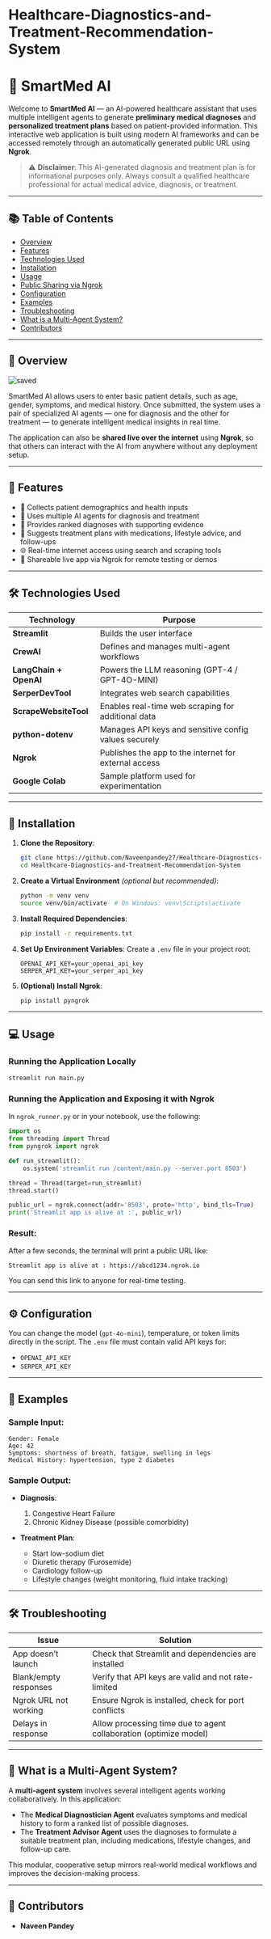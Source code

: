 # Healthcare-Diagnostics-and-Treatment-Recommendation-System

# 🧠 SmartMed AI

Welcome to **SmartMed AI** — an AI-powered healthcare assistant that uses multiple intelligent agents to generate **preliminary medical diagnoses** and **personalized treatment plans** based on patient-provided information. This interactive web application is built using modern AI frameworks and can be accessed remotely through an automatically generated public URL using **Ngrok**.

> ⚠️ **Disclaimer**: This AI-generated diagnosis and treatment plan is for informational purposes only. Always consult a qualified healthcare professional for actual medical advice, diagnosis, or treatment.

---

## 📚 Table of Contents

* [Overview](#overview)
* [Features](#features)
* [Technologies Used](#technologies-used)
* [Installation](#installation)
* [Usage](#usage)
* [Public Sharing via Ngrok](#public-sharing-via-ngrok)
* [Configuration](#configuration)
* [Examples](#examples)
* [Troubleshooting](#troubleshooting)
* [What is a Multi-Agent System?](#what-is-a-multi-agent-system)
* [Contributors](#contributors)

---

## 🌟 Overview

![saved](https://github.com/user-attachments/assets/55f4a3ac-5ad5-4082-990c-429459505535)

SmartMed AI allows users to enter basic patient details, such as age, gender, symptoms, and medical history. Once submitted, the system uses a pair of specialized AI agents — one for diagnosis and the other for treatment — to generate intelligent medical insights in real time.

The application can also be **shared live over the internet** using **Ngrok**, so that others can interact with the AI from anywhere without any deployment setup.

---

## 🚀 Features

* 👤 Collects patient demographics and health inputs
* 🧠 Uses multiple AI agents for diagnosis and treatment
* 📄 Provides ranked diagnoses with supporting evidence
* 💊 Suggests treatment plans with medications, lifestyle advice, and follow-ups
* 🌐 Real-time internet access using search and scraping tools
* 🔗 Shareable live app via Ngrok for remote testing or demos

---

## 🛠 Technologies Used

| Technology             | Purpose                                               |
| ---------------------- | ----------------------------------------------------- |
| **Streamlit**          | Builds the user interface                             |
| **CrewAI**             | Defines and manages multi-agent workflows             |
| **LangChain + OpenAI** | Powers the LLM reasoning (GPT-4 / GPT-4O-MINI)        |
| **SerperDevTool**      | Integrates web search capabilities                    |
| **ScrapeWebsiteTool**  | Enables real-time web scraping for additional data    |
| **python-dotenv**      | Manages API keys and sensitive config values securely |
| **Ngrok**              | Publishes the app to the internet for external access |
| **Google Colab**       | Sample platform used for experimentation              |

---

## 🧩 Installation

1. **Clone the Repository**:

   ```bash
   git clone https://github.com/Naveenpandey27/Healthcare-Diagnostics-and-Treatment-Recommendation-System.git
   cd Healthcare-Diagnostics-and-Treatment-Recommendation-System
   ```

2. **Create a Virtual Environment** *(optional but recommended)*:

   ```bash
   python -m venv venv
   source venv/bin/activate  # On Windows: venv\Scripts\activate
   ```

3. **Install Required Dependencies**:

   ```bash
   pip install -r requirements.txt
   ```

4. **Set Up Environment Variables**:
   Create a `.env` file in your project root:

   ```env
   OPENAI_API_KEY=your_openai_api_key
   SERPER_API_KEY=your_serper_api_key
   ```

5. **(Optional) Install Ngrok**:

   ```bash
   pip install pyngrok
   ```

---

## 💻 Usage

### Running the Application Locally

```bash
streamlit run main.py
```

### Running the Application and Exposing it with Ngrok

In `ngrok_runner.py` or in your notebook, use the following:

```python
import os
from threading import Thread
from pyngrok import ngrok

def run_streamlit():
    os.system('streamlit run /content/main.py --server.port 8503')

thread = Thread(target=run_streamlit)
thread.start()

public_url = ngrok.connect(addr='8503', proto='http', bind_tls=True)
print('Streamlit app is alive at :', public_url)
```

### Result:

After a few seconds, the terminal will print a public URL like:

```
Streamlit app is alive at : https://abcd1234.ngrok.io
```

You can send this link to anyone for real-time testing.

---

## ⚙️ Configuration

You can change the model (`gpt-4o-mini`), temperature, or token limits directly in the script. The `.env` file must contain valid API keys for:

* `OPENAI_API_KEY`
* `SERPER_API_KEY`

---

## 🧪 Examples

### Sample Input:

```
Gender: Female
Age: 42
Symptoms: shortness of breath, fatigue, swelling in legs
Medical History: hypertension, type 2 diabetes
```

### Sample Output:

* **Diagnosis**:

  1. Congestive Heart Failure
  2. Chronic Kidney Disease (possible comorbidity)

* **Treatment Plan**:

  * Start low-sodium diet
  * Diuretic therapy (Furosemide)
  * Cardiology follow-up
  * Lifestyle changes (weight monitoring, fluid intake tracking)

---

## 🛠 Troubleshooting

| Issue                 | Solution                                                          |
| --------------------- | ----------------------------------------------------------------- |
| App doesn’t launch    | Check that Streamlit and dependencies are installed               |
| Blank/empty responses | Verify that API keys are valid and not rate-limited               |
| Ngrok URL not working | Ensure Ngrok is installed, check for port conflicts               |
| Delays in response    | Allow processing time due to agent collaboration (optimize model) |

---

## 🧠 What is a Multi-Agent System?

A **multi-agent system** involves several intelligent agents working collaboratively. In this application:

* The **Medical Diagnostician Agent** evaluates symptoms and medical history to form a ranked list of possible diagnoses.
* The **Treatment Advisor Agent** uses the diagnoses to formulate a suitable treatment plan, including medications, lifestyle changes, and follow-up care.

This modular, cooperative setup mirrors real-world medical workflows and improves the decision-making process.

---

## 👥 Contributors

* **Naveen Pandey**
